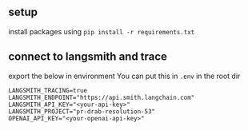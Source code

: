 ## setup
install packages using `pip install -r requirements.txt`
## connect to langsmith and trace
export the below in environment
You can put this in `.env` in the root dir
```
LANGSMITH_TRACING=true
LANGSMITH_ENDPOINT="https://api.smith.langchain.com"
LANGSMITH_API_KEY="<your-api-key>"
LANGSMITH_PROJECT="pr-drab-resolution-53"
OPENAI_API_KEY="<your-openai-api-key>"
```
